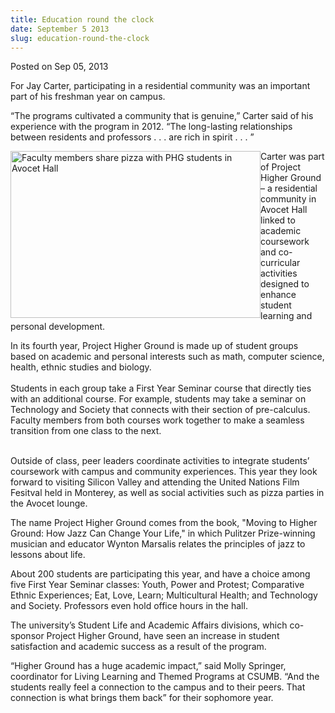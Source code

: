 ```yaml
---
title: Education round the clock
date: September 5 2013
slug: education-round-the-clock
---
```


 



<span class="date">Posted on Sep 05, 2013    </span>
<p>For Jay Carter, participating in a residential community was an
important part of his freshman year on campus.</p>
<p>&#x201C;The programs cultivated a community that is genuine,&#x201D; Carter
said of his experience with the program in 2012. &#x201C;The long-lasting
relationships between residents and professors . . . are rich in
spirit . . . &#x201D;</p>
<p><img alt="Faculty members share pizza with PHG students in Avocet Hall" src="https://news.csumb.edu/sites/default/files/65/attachments/news/images/higher_ground.web_.jpg" style="float:left; width:400px; height:267px">Carter was part of
Project Higher Ground &#xAD;&#x2013; a residential community in Avocet Hall
linked to academic coursework and co-curricular activities designed
to enhance student learning and personal development.</img></p>
<p>In its fourth year, Project Higher Ground is made up of student
groups based on academic and personal interests such as math,
computer science, health, ethnic studies and biology.<br>
<br>
Students in each group take a First Year Seminar course that
directly ties with an additional course. For example, students may
take a seminar on Technology and Society that connects with their
section of pre-calculus. Faculty members from both courses work
together to make a seamless transition from one class to the
next.</br></br></p>
<p>Outside of class, peer leaders coordinate activities to
integrate students&#x2019; coursework with campus and community
experiences. This year they look forward to visiting Silicon Valley
and attending the United Nations Film Fesitval held in Monterey, as
well as social activities such as pizza parties in the Avocet
lounge.</p>
<p>The name Project Higher Ground comes from the book, &quot;Moving to
Higher Ground: How Jazz Can Change Your Life,&quot; in which Pulitzer
Prize-winning musician and educator Wynton Marsalis relates the
principles of jazz to lessons about life.</p>
<p>About 200 students are participating this year, and have a
choice among five First Year Seminar classes: Youth, Power and
Protest; Comparative Ethnic Experiences; Eat, Love, Learn;
Multicultural Health; and Technology and Society. Professors even
hold office hours in the hall.</p>
<p>The university&#x2019;s Student Life and Academic Affairs divisions,
which co-sponsor Project Higher Ground, have seen an increase in
student satisfaction and academic success as a result of the
program.</p>
<p>&#x201C;Higher Ground has a huge academic impact,&#x201D; said Molly Springer,
coordinator for Living Learning and Themed Programs at CSUMB. &#x201C;And
the students really feel a connection to the campus and to their
peers. That connection is what brings them back&#x201D; for their
sophomore year.&#xA0;</p>





 
